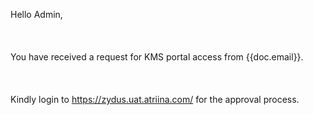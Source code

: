 Hello Admin,
<br></br>
<br></br>
You have received a request for KMS portal access from {{doc.email}}.
<br></br>
<br></br>
Kindly login to <a href ="https://zydus.uat.atriina.com/"> https://zydus.uat.atriina.com/</a> for the approval process.




     
